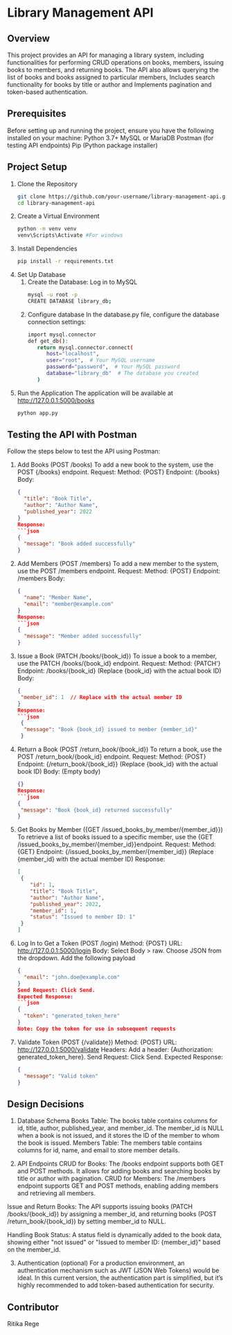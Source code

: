 # Library Management API
## Overview
This project provides an API for managing a library system, including functionalities for performing CRUD operations on books, members, issuing books to members, and returning books. The API also allows querying the list of books and books assigned to particular members,  Includes search functionality for books by title or author and  Implements pagination and token-based authentication.
## Prerequisites
Before setting up and running the project, ensure you have the following installed on your machine:
Python 3.7+
MySQL or MariaDB
Postman (for testing API endpoints)
Pip (Python package installer)

## Project Setup
1. Clone the Repository
   ```bash
   git clone https://github.com/your-username/library-management-api.git
   cd library-management-api
2. Create a Virtual Environment
   ```bash
   python -m venv venv
   venv\Scripts\Activate #For windows
3. Install Dependencies
   ```bash
   pip install -r requirements.txt
4. Set Up Database
   1. Create the Database:
      Log in to MySQL
      ```bash
      mysql -u root -p
      CREATE DATABASE library_db;
    2. Configure database
       In the database.py file, configure the database connection settings:
       ```bash
       import mysql.connector
       def get_db():
          return mysql.connector.connect(
             host="localhost",
             user="root",  # Your MySQL username
             password="password",  # Your MySQL password
             database="library_db"  # The database you created
          )
5. Run the Application
   The application will be available at http://127.0.0.1:5000/books
   ```bash
   python app.py

## Testing the API with Postman
Follow the steps below to test the API using Postman:

1. Add Books (POST /books)
   To add a new book to the system, use the POST {/books} endpoint.
   Request:
    Method: {POST}
    Endpoint: {/books}
    Body:
     ```json
     {
       "title": "Book Title",
       "author": "Author Name",
       "published_year": 2022
     }
    Response:
     ```json
     {
       "message": "Book added successfully"
     }

2. Add Members (POST /members)
   To add a new member to the system, use the POST /members endpoint.
   Request:
    Method: {POST}
    Endpoint: /members
    Body:
     ```json
     {
       "name": "Member Name",
       "email": "member@example.com"
     }
    Response:
     ```json
     {
       "message": "Member added successfully"
     }

3. Issue a Book (PATCH /books/{book_id})
   To issue a book to a member, use the PATCH /books/{book_id} endpoint.
   Request:
    Method: {PATCH'}
    Endpoint: /books/{book_id} (Replace {book_id} with the actual book ID)
    Body:
     ```json
     {
      "member_id": 1  // Replace with the actual member ID
     }
    Response:
     ```json
      {
       "message": "Book {book_id} issued to member {member_id}"
      }

4. Return a Book (POST /return_book/{book_id})
   To return a book, use the POST /return_book/{book_id} endpoint.
   Request:
    Method: {POST}
    Endpoint: {/return_book/{book_id}} (Replace {book_id} with the actual book ID)
    Body: (Empty body)
     ```json
     {}
    Response:
     ```json
     {
      "message": "Book {book_id} returned successfully"
     }

5. Get Books by Member ({GET /issued_books_by_member/{member_id}})
   To retrieve a list of books issued to a specific member, use the {GET /issued_books_by_member/{member_id}}endpoint.
   Request:
    Method: {GET}
    Endpoint: {/issued_books_by_member/{member_id}} (Replace {member_id} with the actual member ID)
   Response:
    ```json
    [
     {
        "id": 1,
        "title": "Book Title",
        "author": "Author Name",
        "published_year": 2022,
        "member_id": 1,
        "status": "Issued to member ID: 1"
     }
    ]

6. Log In to Get a Token (POST /login)
   Method: {POST}
   URL: http://127.0.0.1:5000/login
   Body:
   Select Body > raw.
   Choose JSON from the dropdown.
   Add the following payload
    ```json
    {
      "email": "john.doe@example.com"
    }
   Send Request: Click Send.
   Expected Response:
    ```json
    {
      "token": "generated_token_here"
    }
   Note: Copy the token for use in subsequent requests

7. Validate Token (POST {/validate})
   Method: {POST}
   URL: http://127.0.0.1:5000/validate
   Headers:
   Add a header: {Authorization: generated_token_here}.
   Send Request: Click Send.
   Expected Response:
    ```json
    {
      "message": "Valid token"
    }

## Design Decisions
  1. Database Schema
     Books Table: The books table contains columns for id, title, author, published_year, and member_id. The member_id is NULL when a book is not issued, and it stores the ID of the member to whom the book is issued.
     Members Table: The members table contains columns for id, name, and email to store member details.

  2. API Endpoints
     CRUD for Books: The /books endpoint supports both GET and POST methods. It allows for adding books and searching books by title or author with pagination.
     CRUD for Members: The /members endpoint supports GET and POST methods, enabling adding members and retrieving all members.

   Issue and Return Books: The API supports issuing books (PATCH /books/{book_id}) by assigning a member_id, and returning books (POST /return_book/{book_id}) by setting member_id to NULL.

   Handling Book Status: A status field is dynamically added to the book data, showing either "not issued" or "Issued to member ID: {member_id}" based on the member_id.

  3. Authentication (optional)
     For a production environment, an authentication mechanism such as JWT (JSON Web Tokens) would be ideal. In this current version, the authentication part is simplified, but it’s highly recommended to add token-based authentication for security.

## Contributor
   Ritika Rege